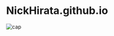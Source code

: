 # NickHirata.github.io
![cap](https://user-images.githubusercontent.com/106842776/222930623-5e25e063-dd0a-4feb-8983-1ceb55748fdc.jpg)

